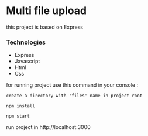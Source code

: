 # Multi file upload

this project is based on Express 

### Technologies
- Express
- Javascript
- Html
- Css

for running project use this command in your console :
```
create a directory with 'files' name in project root
``` 
```
npm install
```
```
npm start
```

run project in http://localhost:3000